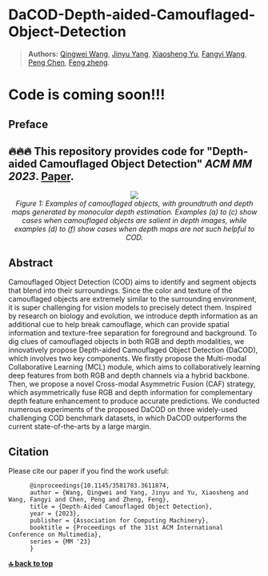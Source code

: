 # DaCOD-Depth-aided-Camouflaged-Object-Detection
>**Authors:** [Qingwei Wang](https://qingwei-wang.github.io), [Jinyu Yang](https://github.com/yjybuaa), [Xiaosheng Yu](https://orcid.org/0000-0001-8427-8656), [Fangyi Wang](https://www.researchgate.net/profile/Fangyi-Wang-3), [Peng Chen](https://orcid.org/0000-0002-9002-5089), [Feng zheng](https://faculty.sustech.edu.cn/?tagid=fengzheng&iscss=1&snapid=1&orderby=date&go=1).


# Code is coming soon!!!

## Preface

##  🔥🔥🔥 This repository provides code for "Depth-aided Camouflaged Object Detection" *ACM MM 2023*. [Paper](https://dl.acm.org/doi/abs/10.1145/3581783.3611874).

<p align="center">
    <img src="./Images/mm_generate_depth4.png"/> <br />
    <em> 
    Figure 1: Examples of camouflaged objects, with groundtruth and depth maps generated by monocular depth estimation. Examples (a) to (c) show cases when camouflaged objects are salient in depth images, while examples (d) to (f) show cases when depth maps are not such helpful to COD.
    </em>
</p>

## Abstract

Camouflaged Object Detection (COD) aims to identify and segment objects that blend into their surroundings. Since the color and texture of the camouflaged objects are extremely similar to the surrounding environment, it is super challenging for vision models to precisely detect them. Inspired by research on biology and evolution, we introduce depth information as an additional cue to help break camouflage, which can provide spatial information and texture-free separation for foreground and background. To dig clues of camouflaged objects in both RGB and depth modalities, we innovatively propose Depth-aided Camouflaged Object Detection (DaCOD), which involves two key components. We firstly propose the Multi-modal Collaborative Learning (MCL) module, which aims to collaboratively learning deep features from both RGB and depth channels via a hybrid backbone. Then, we propose a novel Cross-modal Asymmetric Fusion (CAF) strategy, which asymmetrically fuse RGB and depth information for complementary depth feature enhancement to produce accurate predictions. We conducted numerous experiments of the proposed DaCOD on three widely-used challenging COD benchmark datasets, in which DaCOD outperforms the current state-of-the-arts by a large margin.

## Citation
Please cite our paper if you find the work useful: 

          @inproceedings{10.1145/3581783.3611874,
          author = {Wang, Qingwei and Yang, Jinyu and Yu, Xiaosheng and Wang, Fangyi and Chen, Peng and Zheng, Feng},
          title = {Depth-Aided Camouflaged Object Detection},
          year = {2023},
          publisher = {Association for Computing Machinery},
          booktitle = {Proceedings of the 31st ACM International Conference on Multimedia},
          series = {MM '23}
          }


**[🔝 back to top](#DaCOD-Depth-aided-Camouflaged-Object-Detection)**
